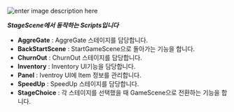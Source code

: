 ![enter image description here](https://media.discordapp.net/attachments/916248167941566534/1243002923533996173/image.png?ex=664fe42e&is=664e92ae&hm=397934e7e4ab88ce997e8794812ef81f23a0e4491f3e9086d3a655260376ddae&=&format=webp&quality=lossless)

***StageScene에서 동작하는 Scripts입니다***

- **AggreGate** : AggreGate 스테이지를 담당합니다.
-  **BackStartScene** : StartGameScene으로 돌아가는 기능을 합니다.
-  **ChurnOut** : ChurnOut 스테이지를 담당합니다.
-  **Inventory** : Inventory UI기능을 담당합니다.
-  **Panel** :  Iventroy UI에 Item 정보를 관리합니다.
-  **SpeedUp** : SpeedUp 스테이지를 담당합니다.
-  **StageChoice** : 각 스테이지를 선택했을 때 GameScene으로 전환하는 기능을 합니다.
